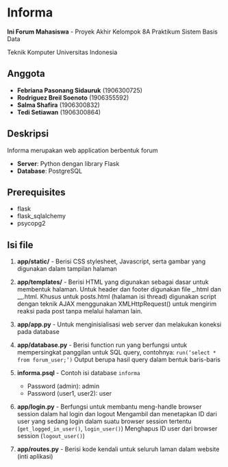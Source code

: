 # Informa

**Ini Forum Mahasiswa** - Proyek Akhir Kelompok 8A Praktikum Sistem Basis Data

Teknik Komputer Universitas Indonesia

## Anggota

* **Febriana Pasonang Sidauruk** (1906300725)
* **Rodriguez Breil Soenoto** (1906355592)
* **Salma Shafira** (1906300832)
* **Tedi Setiawan** (1906300864)

## Deskripsi

Informa merupakan web application berbentuk forum

* **Server**: Python dengan library Flask
* **Database**: PostgreSQL

## Prerequisites

* flask
* flask_sqlalchemy
* psycopg2

## Isi file
1. 	**app/static/** - 
	Berisi CSS stylesheet, Javascript, serta gambar yang digunakan dalam tampilan halaman
	
2. 	**app/templates/** - 
	Berisi HTML yang digunakan sebagai dasar untuk membentuk halaman.
	Untuk header dan footer digunakan file _.html dan __.html.
	Khusus untuk posts.html (halaman isi thread) digunakan script dengan teknik AJAX menggunakan XMLHttpRequest() untuk mengirim reaksi pada post tanpa melalui halaman lain.
	
3. 	**app/app.py** - 
	Untuk menginisialisasi web server dan melakukan koneksi pada database
	
4. 	**app/database.py** - 
	Berisi function run yang berfungsi untuk mempersingkat panggilan untuk SQL query, contohnya: `run(‘select * from forum_user;’)`
	Output berupa hasil query dalam bentuk baris-baris

5. 	**informa.psql** - 
	Contoh isi database `informa`
	* Password (admin): admin
	* Password (user1, user2): user
	
6. 	**app/login.py** - 
	Berfungsi untuk membantu meng-handle browser session dalam hal login dan logout
	Mengambil dan menetapkan ID dari user yang sedang login dalam suatu browser session tertentu (`get_logged_in_user()`, `login_user()`)
	Menghapus ID user dari browser session (`logout_user()`)
	
7. 	**app/routes.py** - 
	Berisi kode kendali untuk seluruh laman dalam website (inti aplikasi)
